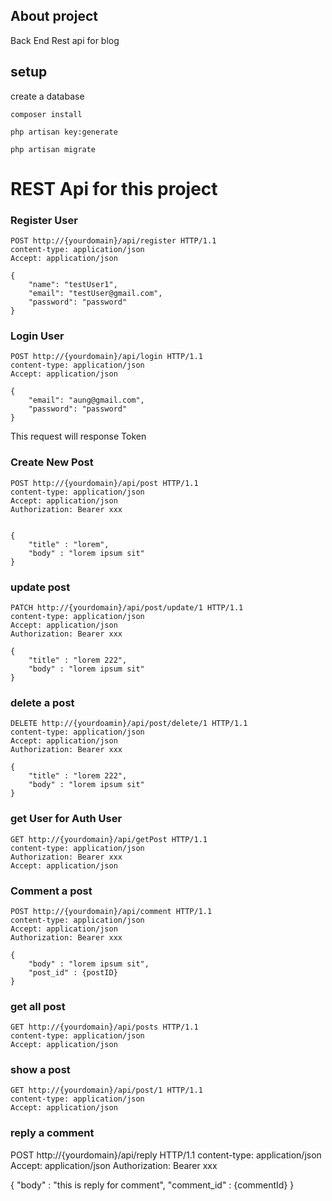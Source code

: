 

## About project
Back End Rest api for blog

## setup 
create a database
```
composer install
```

```
php artisan key:generate
```
```
php artisan migrate
```


# REST Api for this project
### Register User
```
POST http://{yourdomain}/api/register HTTP/1.1
content-type: application/json
Accept: application/json

{
    "name": "testUser1",
    "email": "testUser@gmail.com",
    "password": "password"
}
```
### Login User
```
POST http://{yourdomain}/api/login HTTP/1.1
content-type: application/json
Accept: application/json

{
    "email": "aung@gmail.com",
    "password": "password"
}
```
This request will response Token 

### Create New Post
```
POST http://{yourdomain}/api/post HTTP/1.1
content-type: application/json
Accept: application/json
Authorization: Bearer xxx


{
    "title" : "lorem",
    "body" : "lorem ipsum sit"
}
```
### update post

```
PATCH http://{yourdomain}/api/post/update/1 HTTP/1.1
content-type: application/json
Accept: application/json
Authorization: Bearer xxx

{
    "title" : "lorem 222",
    "body" : "lorem ipsum sit"
}

```

### delete a post

```
DELETE http://{yourdoamin}/api/post/delete/1 HTTP/1.1
content-type: application/json
Accept: application/json
Authorization: Bearer xxx

{
    "title" : "lorem 222",
    "body" : "lorem ipsum sit"
}
```
### get User for Auth User
```
GET http://{yourdomain}/api/getPost HTTP/1.1
content-type: application/json
Authorization: Bearer xxx
Accept: application/json

```
### Comment a post
```
POST http://{yourdomain}/api/comment HTTP/1.1
content-type: application/json
Accept: application/json
Authorization: Bearer xxx

{
    "body" : "lorem ipsum sit",
    "post_id" : {postID}
}
```
### get all post
```
GET http://{yourdomain}/api/posts HTTP/1.1
content-type: application/json
Accept: application/json
```

### show a post

```
GET http://{yourdomain}/api/post/1 HTTP/1.1
content-type: application/json
Accept: application/json
```

### reply a comment
POST http://{yourdomain}/api/reply HTTP/1.1
content-type: application/json
Accept: application/json
Authorization: Bearer xxx

{
    "body" : "this is reply for comment",
    "comment_id" : {commentId}
}





